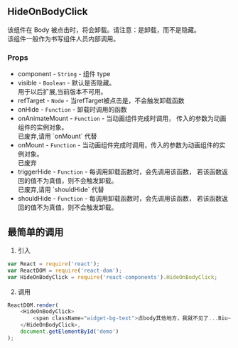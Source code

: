 ## HideOnBodyClick
该组件在 Body 被点击时，将会卸载。请注意：是卸载，而不是隐藏。  
该组件一般作为书写组件人员内部调用。

### Props
+ component - `String` - 组件 type
+ visible - `Boolean` - 默认是否隐藏。
  <div class="warning">
    用于以后扩展,当前版本不可用。
  </div>
+ refTarget - `Node` - 当refTarget被点击是，不会触发卸载函数
+ onHide - `Function` - 卸载时调用的函数
+ onAnimateMount - `Function` - 当动画组件完成时调用，
  传入的参数为动画组件的实例对象。
  <div class="error">
     已废弃,请用 `onMount` 代替
  <div>
+ onMount - `Function` - 当动画组件完成时调用，传入的参数为动画组件的实例对象。
  <div class="error">
     已废弃
  <div>
+ triggerHide - `Function` - 每调用卸载函数时，会先调用该函数，
  若该函数返回的值不为真值，则不会触发卸载。
  <div class="error">
    已废弃,请用 `shouldHide` 代替
  </div>
+ shouldHide - `Function` - 每调用卸载函数时，会先调用该函数，
  若该函数返回的值不为真值，则不会触发卸载。

## 最简单的调用

1. 引入
```Javascript
var React = require('react');
var ReactDOM = require('react-dom');
var HideOnBodyClick = require('react-components').HideOnBodyClick;
```

2. 调用
```Javascript
ReactDOM.render(
    <HideOnBodyClick>
        <span className="widget-bg-text">点body其他地方，我就不见了...Biu~Biu~Biu~</span>
    </HideOnBodyClick>,
    document.getElementById('demo')
);
```